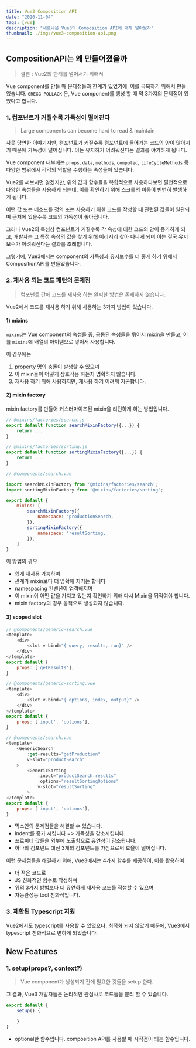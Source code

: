 ```yaml
---
title: Vue3 Composition API
date: "2020-11-04"
tags: [vue]
description: "새로나온 Vue3의 Composition API에 대해 알아보자"
thumbnail: ./imgs/vue3-composition-api.png
---
```


## CompositionAPI는 왜 만들어졌을까

> 결론 : Vue2의 한계를 넘어서기 위해서

Vue component를 만들 때 문제점들과 한계가 있었기에, 이를 극복하기 위해서 만들었습니다. `GREGG POLLACK` 은, Vue component를 생성 할 때 약 3가지의 문제점이 있었다고 합니다.

### 1. 컴포넌트가 커질수록 가독성이 떨어진다

> Large components can become hard to read & maintain

사뭇 당연한 이야기지만, 컴포넌트가 커질수록 컴포넌트에 들어가는 코드의 양이 많아지기 때문에 가독성이 떨어집니다. 이는 유지하기 어려워진다는 결과를 야기하게 됩니다.  

Vue component 내부에는 `props`, `data`, `methods`, `computed`, `lifeCycleMethods` 등 다양한 범위에서 각각의 역할을 수행하는 속성들이 있습니다.  

Vue2를 써보시면 알겠지만, 위의 값과 함수들을 복합적으로 사용하다보면 필연적으로 다양한 속성들을 사용하게 되는데, 이를 확인하기 위해 스크롤의 이동이 빈번히 발생하게 됩니다.  

어떤 값 또는 메소드를 정의 또는 사용하기 위한 코드를 작성할 때 관련된 값들이 일관되며 근처에 있을수록 코드의 가독성이 좋아집니다.

그러나  Vue2의 특성상 컴포넌트가 커질수록 각 속성에 대한 코드의 양이 증가하게 되고, 개발자는 그 특정 속성의 값을 찾기 위해 이리저리 찾아 다니게 되며 이는 결국 유지보수가 어려워진다는 결과를 초래합니다.

그렇기에, Vue3에서는 component의 가독성과 유지보수를 더 좋게 하기 위해서 CompositionAPI를 만들었습니다.

### 2. 재사용 되는 코드 패턴의 문제점

> 컴포넌트 간에 코드를 재사용 하는 완벽한 방법은 존재하지 않습니다.

Vue2에서 코드를 재사용 하기 위해 사용하는 3가지 방법이 있습니다.

#### 1) mixins

`mixins`는 Vue component의 속성들 중, 공통된 속성들을 묶어서 mixin을 만들고, 이를 `mixins`에 배열의 아이템으로 넣어서 사용합니다.  

이 경우에는

1. property 명의 충돌이 발생할 수 있으며
2. 이 mixin들이 어떻게 상호작용 하는지 명확하지 않습니다.
3. 재사용 하기 위해 사용하지만, 재사용 하기 어려워 지곤합니다.

#### 2) mixin factory

mixin factory를 만들어 커스터마이즈된 mixin을 리턴하게 하는 방법입니다.

```js
// @mixins/factories/search.js
export default function searchMixinFactory({...}) {
    return ...
}

// @mixins/factories/sorting.js
export default function sortingMixinFactory({...}) {
    return ...
}

// @components/search.vue

import searchMixinFactory from '@mixins/factories/search';
import sortingMixinFactory from '@mixins/factories/sorting';

export default {
    mixins: [
        searchMixinFactory({
            namespace: 'productionSearch,
        }),
        sortingMixinFactory({
            namespace: 'resultSorting,
        }),
    ]
}
```

이 방법의 경우

* 쉽게 재사용 가능하며
* 관계가 mixin보다 더 명확해 지기는 합니다
* namespacing 컨벤션이 엄격해지며
* 이 mixin이 어떤 값을 가지고 있는지 확인하기 위해 다시 Mixin을 뒤적여야 합니다.
* mixin factory의 경우 동적으로 생성되지 않습니다.

#### 3) scoped slot

```js
// @components/generic-search.vue
<template>
    <div>
        <slot v-bind="{ query, results, run}" />
    </div>
</template>
export default {
    props: ['getResults'],
}

// @components/generic-sorting.vue
<template>
    <div>
        <slot v-bind="{ options, index, output}" />
    </div>
</template>
export default {
    props: ['input', 'options'],
}

// @components/search.vue
<template>
    <GenericSearch
        :get-results="getProduction"
        v-slot="productSearch"
    >
        <GenericSorting
            :input="productSearch.results"
            :options="resultSortingOptions"
            v-slot="resultSorting"
        >
</template>
export default {
    props: ['input', 'options'],
}
```

* 믹스인의 문제점들을 해결할 수 있습니다.
* indent를 증가 시킵니다 => 가독성을 감소시킵니다.
* 프로퍼티 값들을 외부에 노출함으로 유연성이 감소됩니다.
* 하나의 컴포넌트 대신 3개의 컴포넌트를 가짐으로써 효율이 떨어집니다.

이런 문제점들을 해결하기 위해, Vue3에서는 4가지 함수를 제공하여, 이를 활용하여

* 더 적은 코드로
* JS 친화적인 함수로 작성하며
* 위의 3가지 방법보다 더 유연하게 재사용 코드를 작성할 수 있으며
* 자동완성등 tool 친화적입니다.

### 3. 제한된 Typescript 지원

Vue2에서도 typescript를 사용할 수 있었으나, 최적화 되지 않았기 때문에, Vue3에서 typescript 친화적으로 변하게 되었습니다.

## New Features

### 1. setup(props?, context?)

> Vue component가 생성되기 전에 필요한 것들을 setup 한다.

그 결과, Vue3 개발자들은 논리적인 관심사로 코드들을 분리 할 수 있습니다.

```js
export default {
    setup() {

    }
}
```

* optional한 함수입니다.
composition API를 사용할 때 시작점이 되는 함수입니다. 